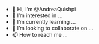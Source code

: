 - 👋 Hi, I’m @AndreaQuishpi
- 👀 I’m interested in ...
- 🌱 I’m currently learning ...
- 💞️ I’m looking to collaborate on ...
- 📫 How to reach me ...

<!---
AndreaQuishpi/AndreaQuishpi is a ✨ special ✨ repository because its `README.md` (this file) appears on your GitHub profile.
You can click the Preview link to take a look at your changes.
--->

